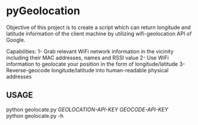 <h1>pyGeolocation</h1>
Objective of this project is to create a script which can return longitude and latitude information of the client machine by utilizing wifi-geolocation API of Google.

Capabilities:
1- Grab relevant WiFi network information in the vicinity including their MAC addresses, names and RSSI value
2- Use WiFi information to geolocate your position in the form of longitude/latitude
3- Reverse-geocode longitude/latitude into human-readable physical addresses

<h2>USAGE</h2>
python geolocate.py <i>GEOLOCATION-API-KEY GEOCODE-API-KEY</i><br />
python geolocate.py -h
